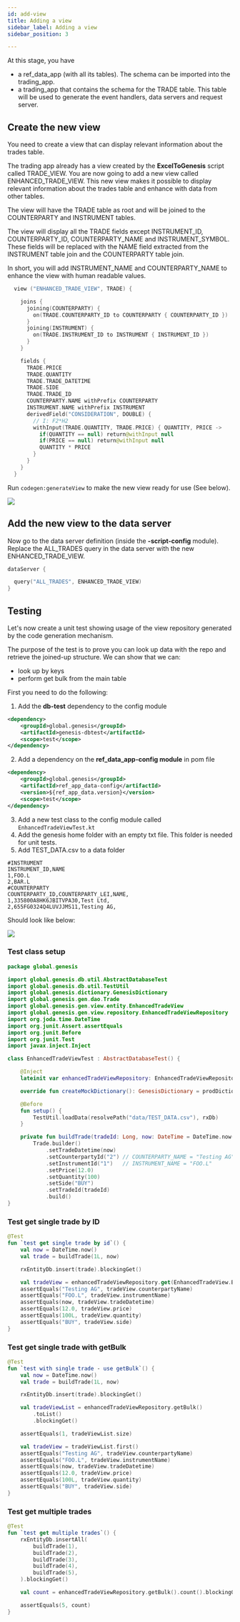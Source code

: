 ```yaml
---
id: add-view
title: Adding a view
sidebar_label: Adding a view
sidebar_position: 3

---
```

At this stage, you have

* a ref_data_app (with all its tables). The schema can be imported into the trading_app.
* a trading_app that contains the schema for the TRADE table. This table will be used to generate the event handlers, data servers and request server.

## Create the new view

You need to create a view that can display relevant information about the trades table.

The trading app already has a view created by the **ExcelToGenesis** script called TRADE_VIEW. You are now going to add a new view called ENHANCED_TRADE_VIEW. This new view makes it possible to display relevant information about the trades table and enhance with data from other tables.

The view will have the TRADE table as root and will be joined to the COUNTERPARTY and INSTRUMENT tables. 

The view will display all the TRADE fields except INSTRUMENT_ID, COUNTERPARTY_ID, COUNTERPARTY_NAME and INSTRUMENT_SYMBOL. These fields will be replaced with the NAME field extracted from the INSTRUMENT table join and the COUNTERPARTY table join.

In short, you will add INSTRUMENT_NAME and COUNTERPARTY_NAME to enhance the view with human readable values.

```kotlin
  view ("ENHANCED_TRADE_VIEW", TRADE) {

    joins {
      joining(COUNTERPARTY) {
        on(TRADE.COUNTERPARTY_ID to COUNTERPARTY { COUNTERPARTY_ID })
      }
      joining(INSTRUMENT) {
        on(TRADE.INSTRUMENT_ID to INSTRUMENT { INSTRUMENT_ID })
      }
    }

    fields {
      TRADE.PRICE
      TRADE.QUANTITY
      TRADE.TRADE_DATETIME
      TRADE.SIDE
      TRADE.TRADE_ID
      COUNTERPARTY.NAME withPrefix COUNTERPARTY
      INSTRUMENT.NAME withPrefix INSTRUMENT
      derivedField("CONSIDERATION", DOUBLE) {
        // I: F2*H2
        withInput(TRADE.QUANTITY, TRADE.PRICE) { QUANTITY, PRICE ->
          if(QUANTITY == null) return@withInput null
          if(PRICE == null) return@withInput null
          QUANTITY * PRICE
        }
      }
    }
  }
```

Run `codegen:generateView` to make the new view ready for use (See below).

![](/img/generateView.png)

## Add the new view to the data server

Now go to the data server definition (inside the **-script-config** module). Replace the ALL_TRADES query in the data server with the new ENHANCED_TRADE_VIEW.

```kotlin
dataServer {

  query("ALL_TRADES", ENHANCED_TRADE_VIEW)
}
```

## Testing

Let's now create a unit test showing usage of the view repository generated by the code generation mechanism.

The purpose of the test is to prove you can look up data with the repo and retrieve the joined-up structure. We can show that we can:

* look up by keys
* perform get bulk from the main table

First you need to do the following:

1. Add the **db-test** dependency to the config module
```xml
<dependency>
    <groupId>global.genesis</groupId>
    <artifactId>genesis-dbtest</artifactId>
    <scope>test</scope>
</dependency>
```
2. Add a dependency on the **ref_data_app-config module** in pom file
```xml
<dependency>
    <groupId>global.genesis</groupId>
    <artifactId>ref_app_data-config</artifactId>
    <version>${ref_app_data.version}</version>
    <scope>test</scope>
</dependency>
```
3. Add a new test class to the config module called `EnhancedTradeViewTest.kt`
4. Add the genesis home folder with an empty txt file. This folder is needed for unit tests. 
5. Add TEST_DATA.csv to a data folder
```csv
#INSTRUMENT
INSTRUMENT_ID,NAME
1,FOO.L
2,BAR.L
#COUNTERPARTY
COUNTERPARTY_ID,COUNTERPARTY_LEI,NAME,
1,335800A8HK6JBITVPA30,Test Ltd,
2,655FG0324Q4LUVJJMS11,Testing AG,
```

Should look like below:

![](/img/view-test-folder-structure.png)

### Test class setup
```kotlin
package global.genesis

import global.genesis.db.util.AbstractDatabaseTest
import global.genesis.db.util.TestUtil
import global.genesis.dictionary.GenesisDictionary
import global.genesis.gen.dao.Trade
import global.genesis.gen.view.entity.EnhancedTradeView
import global.genesis.gen.view.repository.EnhancedTradeViewRepository
import org.joda.time.DateTime
import org.junit.Assert.assertEquals
import org.junit.Before
import org.junit.Test
import javax.inject.Inject

class EnhancedTradeViewTest : AbstractDatabaseTest() {

    @Inject
    lateinit var enhancedTradeViewRepository: EnhancedTradeViewRepository

    override fun createMockDictionary(): GenesisDictionary = prodDictionary()

    @Before
    fun setup() {
        TestUtil.loadData(resolvePath("data/TEST_DATA.csv"), rxDb)
    }

    private fun buildTrade(tradeId: Long, now: DateTime = DateTime.now()) =
        Trade.builder()
            .setTradeDatetime(now)
            .setCounterpartyId("2") // COUNTERPARTY_NAME = "Testing AG"
            .setInstrumentId("1")   // INSTRUMENT_NAME = "FOO.L"
            .setPrice(12.0)
            .setQuantity(100)
            .setSide("BUY")
            .setTradeId(tradeId)
            .build()
}
```

### Test get single trade by ID
```kotlin
@Test
fun `test get single trade by id`() {
    val now = DateTime.now()
    val trade = buildTrade(1L, now)

    rxEntityDb.insert(trade).blockingGet()

    val tradeView = enhancedTradeViewRepository.get(EnhancedTradeView.ById(1)).blockingGet()
    assertEquals("Testing AG", tradeView.counterpartyName)
    assertEquals("FOO.L", tradeView.instrumentName)
    assertEquals(now, tradeView.tradeDatetime)
    assertEquals(12.0, tradeView.price)
    assertEquals(100L, tradeView.quantity)
    assertEquals("BUY", tradeView.side)
}
```

### Test get single trade with getBulk
```kotlin
@Test
fun `test with single trade - use getBulk`() {
    val now = DateTime.now()
    val trade = buildTrade(1L, now)

    rxEntityDb.insert(trade).blockingGet()

    val tradeViewList = enhancedTradeViewRepository.getBulk()
        .toList()
        .blockingGet()

    assertEquals(1, tradeViewList.size)

    val tradeView = tradeViewList.first()
    assertEquals("Testing AG", tradeView.counterpartyName)
    assertEquals("FOO.L", tradeView.instrumentName)
    assertEquals(now, tradeView.tradeDatetime)
    assertEquals(12.0, tradeView.price)
    assertEquals(100L, tradeView.quantity)
    assertEquals("BUY", tradeView.side)
}
```

### Test get multiple trades
```kotlin
@Test
fun `test get multiple trades`() {
    rxEntityDb.insertAll(
        buildTrade(1),
        buildTrade(2),
        buildTrade(3),
        buildTrade(4),
        buildTrade(5),
    ).blockingGet()

    val count = enhancedTradeViewRepository.getBulk().count().blockingGet()

    assertEquals(5, count)
}
```